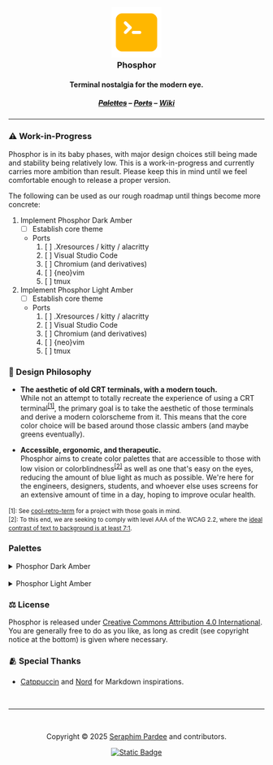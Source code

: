 <h3 align="center">
    <img src="https://raw.githubusercontent.com/phosphortheme/assets/refs/heads/main/icons/icon-bright.svg" width="100" alt="icon"/>
    <br>
    Phosphor
</h3>

<h4 align="center">
    Terminal nostalgia for the modern eye.
</h4>

<h5 align="center">
    <s><a href="https://phosphor.srp.life/palettes">Palettes</a></s>
    &ndash;
    <s><a href="https://phosphor.srp.life/ports">Ports</a></s>
    &ndash;
    <a href="https://github.com/phosphortheme/phosphor/wiki">Wiki</a>
</h5>

<hr>

### ⚠️ Work-in-Progress

Phosphor is in its baby phases, with major design choices still being made and stability being relatively low. This is a work-in-progress and currently carries more ambition than result. Please keep this in mind until we feel comfortable enough to release a proper version.

The following can be used as our rough roadmap until things become more concrete:

1. Implement Phosphor Dark Amber
    - [ ] Establish core theme
    - Ports
        1. [ ] .Xresources / kitty / alacritty
        2. [ ] Visual Studio Code
        3. [ ] Chromium (and derivatives)
        3. [ ] {neo}vim
        4. [ ] tmux
2. Implement Phosphor Light Amber
    - [ ] Establish core theme
    - Ports
        1. [ ] .Xresources / kitty / alacritty
        2. [ ] Visual Studio Code
        3. [ ] Chromium (and derivatives)
        3. [ ] {neo}vim
        4. [ ] tmux

### 💭 Design Philosophy

- **The aesthetic of old CRT terminals, with a modern touch.**  
   While not an attempt to totally recreate the experience of using a CRT terminal<sup><a href="#user-content-design-goal-fn1">[1]</a></sup>, the primary goal is to take the aesthetic of those terminals and derive a modern colorscheme from it. This means that the core color choice will be based around those classic ambers (and maybe greens eventually).

- **Accessible, ergonomic, and therapeutic.**  
   Phosphor aims to create color palettes that are accessible to those with low vision or colorblindness<sup><a href="#user-content-design-goal-fn2">[2]</a></sup> as well as one that's easy on the eyes, reducing the amount of blue light as much as possible. We're here for the engineers, designers, students, and whoever else uses screens for an extensive amount of time in a day, hoping to improve ocular health.

<small><span id="design-goal-fn1">[1]</span>: See [cool-retro-term](https://github.com/Swordfish90/cool-retro-term) for a project with those goals in mind.
<br>
<span id="design-goal-fn2">[2]</span>: To this end, we are seeking to comply with level AAA of the WCAG 2.2, where the [ideal contrast of text to background is at least 7:1](https://www.w3.org/TR/WCAG22/#contrast-enhanced).</small>

### Palettes

<details>
    <summary>Phosphor Dark Amber</summary>
    <table>
        <tr>
            <th></th>
            <th>Label</th>
            <th>Hex</th>
            <th>RGB</th>
            <th>HSL</th>
        </tr>
        <tr>
            <td><span style="height: 23px;width: 23px;background-color: #452f00;border-radius: 50%;display: inline-block;"></span>
            <td>bg</td>
            <td><code>#452f00</code></td>
            <td><code>rgb(69, 47, 0)</code></td>
            <td><code>hsl(40.87, 100%, 13.53%)</code></td>
        </tr>
        <tr>
            <td><span style="height: 23px;width: 23px;background-color: #ffb700;border-radius: 50%;display: inline-block;"></span>
            <td>fg</td>
            <td><code>#ffb700</code></td>
            <td><code>rgb(255, 183, 0)</code></td>
            <td><code>hsl(43.06, 100%, 50%)</code></td>
        </tr>
    </table>
</details>
&nbsp;
<details>
    <summary>Phosphor Light Amber</summary>
    <table>
        <tr>
            <th></th>
            <th>Labels</th>
            <th>Hex</th>
            <th>RGB</th>
            <th>HSL</th>
        </tr>
    </table>
</details>

### ⚖️ License

Phosphor is released under [Creative Commons Attribution 4.0 International](https://github.com/phosphortheme/phosphor/blob/main/LICENSE). You are generally free to do as you like, as long as credit (see copyright notice at the bottom) is given where necessary.

### 🫂 Special Thanks

- [Catppuccin](https://catppuccin.com) and [Nord](https://nordtheme.com) for Markdown inspirations.

&nbsp;
<hr>
&nbsp;

<p align="center">Copyright &copy; 2025 <a href="https://srp.life" target="_blank">Seraphim Pardee</a> and contributors.</p>

<p align="center">
    <a href="https://github.com/phosphortheme/phosphor/blob/main/LICENSE"><img alt="Static Badge" src="https://img.shields.io/badge/License-CC_BY_4.0-452f00?style=flat-square&logo=data%3Aimage%2Fsvg%2Bxml%3Bbase64%2CPHN2ZyB4bWxucz0iaHR0cDovL3d3dy53My5vcmcvMjAwMC9zdmciIHdpZHRoPSIxMDAwIiBoZWlnaHQ9IjEwMDAiIHZpZXdCb3g9IjAgMCAyNCAyNCIgZmlsbD0iI2ZmYjcwMCIgY2xhc3M9InNpemUtNiI%2BCiAgPHBhdGggZmlsbC1ydWxlPSJldmVub2RkIiBkPSJNMi4yNSA2YTMgMyAwIDAgMSAzLTNoMTMuNWEzIDMgMCAwIDEgMyAzdjEyYTMgMyAwIDAgMS0zIDNINS4yNWEzIDMgMCAwIDEtMy0zVjZabTMuOTcuOTdhLjc1Ljc1IDAgMCAxIDEuMDYgMGwyLjI1IDIuMjVhLjc1Ljc1IDAgMCAxIDAgMS4wNmwtMi4yNSAyLjI1YS43NS43NSAwIDAgMS0xLjA2LTEuMDZsMS43Mi0xLjcyLTEuNzItMS43MmEuNzUuNzUgMCAwIDEgMC0xLjA2Wm00LjI4IDQuMjhhLjc1Ljc1IDAgMCAwIDAgMS41aDNhLjc1Ljc1IDAgMCAwIDAtMS41aC0zWiIgY2xpcC1ydWxlPSJldmVub2RkIiAvPgo8L3N2Zz4K&logoColor=%23ffb700&logoSize=auto&labelColor=%23452f00&color=%23ffb700"></a>
</p>